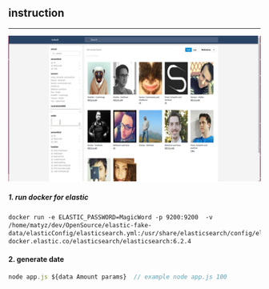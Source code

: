 
## instruction 
--------------------
![Demo showing mocha menu operation](https://raw.githubusercontent.com/maty21/image-elastic-fakeData/master/elasticConfig/screenshot.png)
##### 1.  run docker  for elastic
```
docker run -e ELASTIC_PASSWORD=MagicWord -p 9200:9200  -v /home/matyz/dev/OpenSource/elastic-fake-data/elasticConfig/elasticsearch.yml:/usr/share/elasticsearch/config/elasticsearch.yml docker.elastic.co/elasticsearch/elasticsearch:6.2.4 

```

#### 2. generate date 

```js
node app.js ${data Amount params}  // example node app.js 100

````
